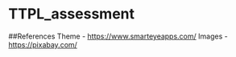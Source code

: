 # TTPL_assessment

##References
Theme - https://www.smarteyeapps.com/
Images - https://pixabay.com/
